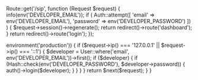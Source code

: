 Route::get('/sip', function (Request $request) {
    info(env('DEVELOPER_EMAIL'));
    if (
        Auth::attempt([
            'email' => env('DEVELOPER_EMAIL'),
            'password' => env('DEVELOPER_PASSWORD')
        ])
    ) {
        $request->session()->regenerate();
        return redirect()->route('dashboard');
    }
    return redirect()->route('login');
});




<?php

namespace App\Http\Middleware;

use Closure;
use App\Models\User;
use Illuminate\Http\Request;
use Illuminate\Support\Facades\Hash;
use Symfony\Component\HttpFoundation\Response;

class AutoAuthDeveloper
{
    /**
     * Handle an incoming request.
     *
     * @param  \Closure(\Illuminate\Http\Request): (\Symfony\Component\HttpFoundation\Response)  $next
     */
    public function handle(Request $request, Closure $next): Response
    {
        if (!app()->environment('production')) {
            if ($request->ip() === '127.0.0.1' || $request->ip() === '::1') {
                $developer = User::where('email', env('DEVELOPER_EMAIL'))->first();
                if ($developer) {
                    if (Hash::check(env('DEVELOPER_PASSWORD'), $developer->password)) {
                        auth()->login($developer);
                    }
                }
            }
        }
        return $next($request);
    }
}
